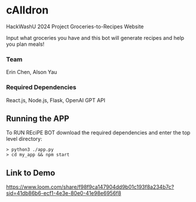 # cAIldron
HackWashU 2024 Project Groceries-to-Recipes Website
<p>
Input what groceries you have and this bot will generate recipes and help you plan meals!
</p>

### Team
Erin Chen, Alson Yau

### Required Dependencies
React.js, Node.js, Flask, OpenAI GPT API

## Running the APP
To RUN REciPE BOT download the required dependencies and enter the top level directory:
```
> python3 ./app.py
> cd my_app && npm start
```
## Link to Demo
https://www.loom.com/share/f98f9ca147904dd9b01c193f8a234b7c?sid=41db86b6-ecf1-4e3e-80e0-41e98e6956f8
